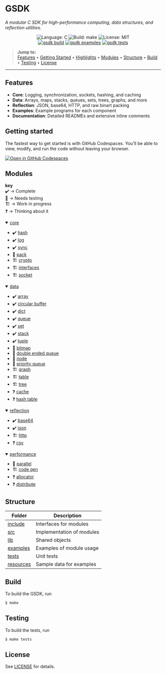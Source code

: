 # GSDK

*A modular C SDK for high-performance computing, data structures, and reflection utilities.*

<p align="center">
    <img src="https://img.shields.io/badge/language-C-blue.svg" alt="Language: C">
    <img src="https://img.shields.io/badge/build-make-green.svg" alt="Build: make">
    <img src="https://img.shields.io/badge/license-MIT-lightgrey.svg" alt="License: MIT">
    <br>
    <a href="https://github.com/Jacob-C-Smith/gsdk/actions/workflows/gsdk-build.yml"><img src="https://github.com/Jacob-C-Smith/gsdk/actions/workflows/gsdk-build.yml/badge.svg" alt="gsdk build" ></a>
    <a href="https://github.com/Jacob-C-Smith/gsdk/actions/workflows/gsdk-examples.yml"><img src="https://github.com/Jacob-C-Smith/gsdk/actions/workflows/gsdk-examples.yml/badge.svg" alt="gsdk examples" ></a>
    <a href="https://github.com/Jacob-C-Smith/gsdk/actions/workflows/gsdk-tests.yml"><img src="https://github.com/Jacob-C-Smith/gsdk/actions/workflows/gsdk-tests.yml/badge.svg" alt="gsdk tests" ></a>
</p>

> **Jump to:**  
> [Features](#features) • [Getting Started](#getting-started) • [Highlights](#highlights) • [Modules](#modules) • [Structure](#structure) • [Build](#build) • [Testing](#testing) • [License](#license)

---

## Features
- **Core**: Logging, synchronization, sockets, hashing, and caching
- **Data**: Arrays, maps, stacks, queues, sets, trees, graphs, and more
- **Reflection**: JSON, base64, HTTP, and raw binart packing
- **Examples**: Example programs for each component
- **Documentation**: Detailed READMEs and extensive inline comments

## Getting started
The fastest way to get started is with GitHub Codespaces. You'll be able to view, modify, and run the code without leaving your browser.

<a href="https://codespaces.new/Jacob-C-Smith/sync?quickstart=1"><img src="https://github.com/codespaces/badge.svg" alt="Open in GitHub Codespaces"></a>

## Modules

<b>key</b><br>
✔️ → Complete<br>
🧪 → Needs testing<br>
🏗️ → Work in progress<br>
❓ → Thinking about it
<details open>
    <summary><a href="documentation/core.md">core</a></summary>
    <ul>
        <li>✔️ <a href="./documentation/core/hash.md">hash</a></li>
        <li>✔️ <a href="./documentation/core/log.md">log</a></li>
        <li>✔️ <a href="./documentation/core/sync.md">sync</a></li>
        <li>🧪 <a href="./documentation/core/pack.md">pack</a></li>
        <li>🏗️ <a href="./documentation/core/crypto.md">crypto</a></li>
        <li>🏗️ <a href="./documentation/core/interfaces.md">interfaces</a></li>
        <li>🏗️ <a href="./documentation/core/socket.md">socket</a></li>
    </ul>
</details>

<details open>
    <summary><a href="documentation/data.md">data</a></summary>
    <ul>
        <li>✔️ <a href="./src/data/array/README.md">array</a></li>
        <li>✔️ <a href="./src/data/circular_buffer/README.md">circular buffer</a></li>
        <li>✔️ <a href="./src/data/dict/README.md">dict</a></li>
        <li>✔️ <a href="./src/data/queue/README.md">queue</a></li>
        <li>✔️ <a href="./src/data/set/README.md">set</a></li>
        <li>✔️ <a href="./src/data/stack/README.md">stack</a></li>
        <li>✔️ <a href="./src/data/tuple/README.md">tuple</a></li>
        <li>🧪 <a href="./src/data/bitmap/README.md">bitmap</a></li>
        <li>🧪 <a href="./src/data/double_queue/README.md">double ended queue</a></li>
        <li>🧪 <a href="./src/data/node/README.md">node</a></li>
        <li>🧪 <a href="./src/data/priority_queue/README.md">priority queue</a></li>
        <li>🏗️ <a href="./src/data/graph/README.md">graph</a></li>
        <li>🏗️ <a href="./src/data/table/README.md">table</a></li>
        <li>🏗️ <a href="./src/data/tree/README.md">tree</a></li>
        <li>❓ <a href="#">cache</a></li>
        <li>❓ <a href="#">hash table</a></li>
    </ul>
</details>

<details open>
    <summary><a href="documentation/reflection.md">reflection</a></summary>
    <ul>
        <li>✔️ <a href="./src/reflection/base64/README.md">base64</a></li>
        <li>✔️ <a href="./src/reflection/json/README.md">json</a></li>
        <li>🏗️ <a href="./src/reflection/http/README.md">http</a></li>
        <li>❓ <a href="./src/reflection/csv/README.md">csv</a></li>
    </ul>
</details>

<details open>
    <summary><a href="documentation/performance.md">performance</a></summary>
    <ul>
        <li>🧪 <a href="./src/performance/parallel/README.md">parallel</a></li>
        <li>🏗️ <a href="./src/lang/code_gen/README.md">code gen</a></li>
        <li>❓ <a href="./src/performance/allocator/README.md">allocator</a></li>
        <li>❓ <a href="./src/performance/distribute/README.md">distribute</a></li>
    </ul>
</details>

## Structure

| Folder                      | Description                        |
| --------------------------- | ---------------------------------- |
| [include](./include/)       | Interfaces for modules             |
| [src](./src)                | Implementation of modules          |
| [lib](./build/lib/)         | Shared objects                     |
| [examples](./src/examples/) | Examples of module usage           |
| [tests](./src/test/)        | Unit tests                         |
| [resources](./resources/)   | Sample data for examples           |

## Build
To build the GSDK, run
```bash
$ make
```

## Testing
To build the tests, run
```bash
$ make tests
```
## License

See [LICENSE](./LICENSE) for details.

